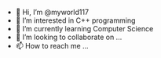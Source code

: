 - 👋 Hi, I’m @myworld117
- 👀 I’m interested in C++ programming
- 🌱 I’m currently learning Computer Science
- 💞️ I’m looking to collaborate on ...
- 📫 How to reach me ...

<!---
myworld117/myworld117 is a ✨ special ✨ repository because its `README.md` (this file) appears on your GitHub profile.
You can click the Preview link to take a look at your changes.
--->
